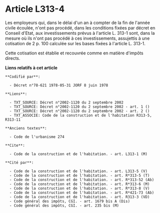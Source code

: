 # Article L313-4

Les employeurs qui, dans le délai d'un an à compter de la fin de l'année civile écoulée, n'ont pas procédé, dans les
conditions fixées par décret en Conseil d'Etat, aux investissements prévus à l'article L. 313-1 sont, dans la mesure où ils
n'ont pas procédé à ces investissements, assujettis à une cotisation de 2 p. 100 calculée sur les bases fixées à l'article L.
313-1.

Cette cotisation est établie et recouvrée comme en matière d'impôts directs.

**Liens relatifs à cet article**

	**Codifié par**:

	  - Décret n°78-621 1978-05-31 JORF 8 juin 1978

	**Liens**:

	  - TXT_SOURCE: Décret n°2002-1120 du 2 septembre 2002
	  - TXT_SOURCE: Décret n°2002-1120 du 2 septembre 2002 - art. 1 ()
	  - TXT_SOURCE: Décret n°2002-1120 du 2 septembre 2002 - art. 2 ()
	  - TXT_ASSOCIE: Code de la construction et de l'habitation R313-5, R313-11

	**Anciens textes**:

	  - Code de l'urbanisme 274

	**Cite**:

	  - Code de la construction et de l'habitation. - art. L313-1 (M)

	**Cité par**:

	  - Code de la construction et de l'habitation. - art. L313-5 (V)
	  - Code de la construction et de l'habitation. - art. R*313-5 (T)
	  - Code de la construction et de l'habitation. - art. R*313-52 (Ab)
	  - Code de la construction et de l'habitation. - art. R*313-6 (M)
	  - Code de la construction et de l'habitation. - art. R*313-8 (V)
	  - Code de la construction et de l'habitation. - art. R*421-73 (Ab)
	  - Code de la construction et de l'habitation. - art. R313-3 (VD)
	  - Code général des impôts, CGI. - art. 1679 bis A (Dis)
	  - Code général des impôts, CGI. - art. 235 bis (M)
